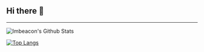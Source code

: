 ## Hi there 👋


---

<img align="left" alt="Imbeacon's Github Stats" src="https://github-readme-stats.vercel.app/api?username=imbeacon&show_icons=true&theme=transparent&hide_border=true&show=reviews,prs_merged&hide=stars" />

<br />


[![Top Langs](https://github-readme-stats.vercel.app/api/top-langs/?username=imbeacon&layout=compact&theme=transparent)](https://github.com/imbeacon/imbeacon)
<!--
**imbeacon/imbeacon** is a ✨ _special_ ✨ repository because its `README.md` (this file) appears on your GitHub profile.

Here are some ideas to get you started:

- 🔭 I’m currently working on ...
- 🌱 I’m currently learning ...
- 👯 I’m looking to collaborate on ...
- 🤔 I’m looking for help with ...
- 💬 Ask me about ...
- 📫 How to reach me: ...
- 😄 Pronouns: ...
- ⚡ Fun fact: ...
-->
